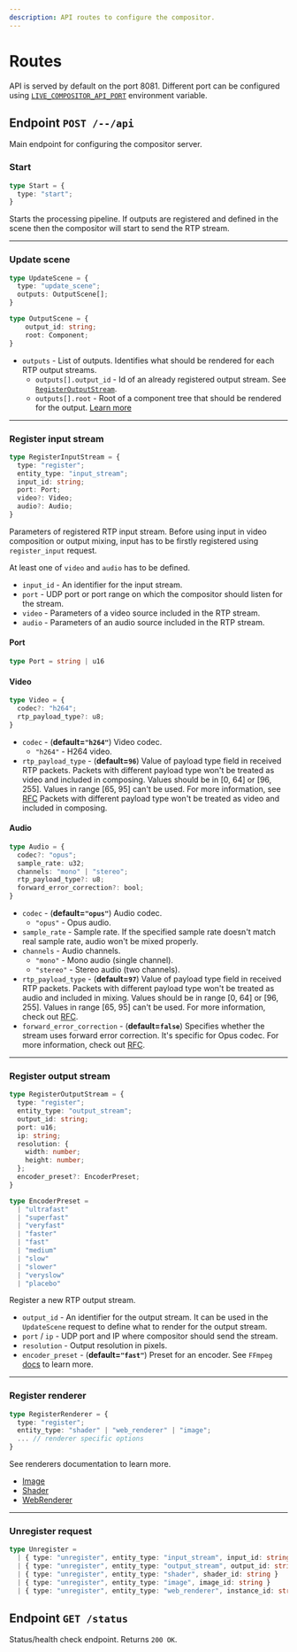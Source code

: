 ```yaml
---
description: API routes to configure the compositor.
---
```


# Routes

API is served by default on the port 8081. Different port can be configured using [`LIVE_COMPOSITOR_API_PORT`](../deployment/configuration#live_compositor_api_port) environment variable.


## Endpoint `POST /--/api`

Main endpoint for configuring the compositor server.

### Start

```typescript
type Start = {
  type: "start";
}
```

Starts the processing pipeline. If outputs are registered and defined in the scene then the compositor will start to send the RTP stream.

***

### Update scene

```typescript
type UpdateScene = {
  type: "update_scene";
  outputs: OutputScene[];
}

type OutputScene = {
    output_id: string;
    root: Component;
}
```

- `outputs` - List of outputs. Identifies what should be rendered for each RTP output streams.
  - `outputs[].output_id` - Id of an already registered output stream. See [`RegisterOutputStream`](./routes#register-output-stream).
  - `outputs[].root` - Root of a component tree that should be rendered for the output. [Learn more](../concept/component)

***

### Register input stream

```typescript
type RegisterInputStream = {
  type: "register";
  entity_type: "input_stream";
  input_id: string;
  port: Port;
  video?: Video;
  audio?: Audio;
}
```

Parameters of registered RTP input stream. Before using input in video composition or output mixing, input has to be firstly registered using `register_input` request.

At least one of `video` and `audio` has to be defined.

- `input_id` - An identifier for the input stream.
- `port` - UDP port or port range on which the compositor should listen for the stream.
- `video` - Parameters of a video source included in the RTP stream.
- `audio` - Parameters of an audio source included in the RTP stream.

#### Port

```typescript
type Port = string | u16
```

#### Video

```typescript
type Video = {
  codec?: "h264";
  rtp_payload_type?: u8;
}
```

- `codec` - (**default=`"h264"`**) Video codec.
  - `"h264"` - H264 video.
- `rtp_payload_type` - (**default=`96`**) Value of payload type field in received RTP packets.
  Packets with different payload type won't be treated as video and included in composing. Values should be in [0, 64] or [96, 255]. Values in range [65, 95] can't be used. For more information, see [RFC](https://datatracker.ietf.org/doc/html/rfc5761#section-4) Packets with different payload type won't be treated as video and included in composing.

#### Audio

```typescript
type Audio = {
  codec?: "opus";
  sample_rate: u32;
  channels: "mono" | "stereo";
  rtp_payload_type?: u8;
  forward_error_correction?: bool;
}
```

- `codec` - (**default=`"opus"`**) Audio codec.
  - `"opus"` - Opus audio.
- `sample_rate` - Sample rate. If the specified sample rate doesn't match real sample rate, audio won't be mixed properly.
- `channels` - Audio channels.
  - `"mono"` - Mono audio (single channel).
  - `"stereo"` - Stereo audio (two channels).
- `rtp_payload_type` - (**default=`97`**) Value of payload type field in received RTP packets.
  Packets with different payload type won't be treated as audio and included in mixing. Values should be in range [0, 64] or [96, 255]. Values in range [65, 95] can't be used. For more information, check out [RFC](https://datatracker.ietf.org/doc/html/rfc5761#section-4).
- `forward_error_correction` - (**default=`false`**) Specifies whether the stream uses forward error correction. It's specific for Opus codec. For more information, check out [RFC](https://datatracker.ietf.org/doc/html/rfc6716#section-2.1.7).

***

### Register output stream

```typescript
type RegisterOutputStream = {
  type: "register";
  entity_type: "output_stream";
  output_id: string;
  port: u16;
  ip: string;
  resolution: {
    width: number;
    height: number;
  };
  encoder_preset?: EncoderPreset; 
}

type EncoderPreset =
  | "ultrafast"
  | "superfast"
  | "veryfast"
  | "faster"
  | "fast"
  | "medium"
  | "slow"
  | "slower"
  | "veryslow"
  | "placebo"
```

Register a new RTP output stream.

- `output_id` - An identifier for the output stream. It can be used in the `UpdateScene` request to define what to render for the output stream.
- `port` / `ip` - UDP port and IP where compositor should send the stream.
- `resolution` - Output resolution in pixels.
- `encoder_preset` - (**default=`"fast"`**) Preset for an encoder. See `FFmpeg` [docs](https://trac.ffmpeg.org/wiki/Encode/H.264#Preset) to learn more.

***

### Register renderer

```typescript
type RegisterRenderer = {
  type: "register";
  entity_type: "shader" | "web_renderer" | "image";
  ... // renderer specific options
}
```

See renderers documentation to learn more.

- [Image](./renderers/image)
- [Shader](./renderers/shader)
- [WebRenderer](./renderers/web)

***

### Unregister request

```typescript
type Unregister =
  | { type: "unregister", entity_type: "input_stream", input_id: string }
  | { type: "unregister", entity_type: "output_stream", output_id: string }
  | { type: "unregister", entity_type: "shader", shader_id: string }
  | { type: "unregister", entity_type: "image", image_id: string }
  | { type: "unregister", entity_type: "web_renderer", instance_id: string }
```

## Endpoint `GET /status`

Status/health check endpoint. Returns `200 OK`.
